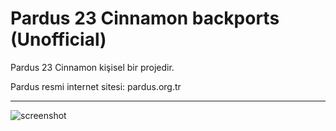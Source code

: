 # Pardus 23 Cinnamon backports (Unofficial)

Pardus 23 Cinnamon kişisel bir projedir. 

Pardus resmi internet sitesi: pardus.org.tr

---
![screenshot](pardus-cinnamon.png "screenshot")
